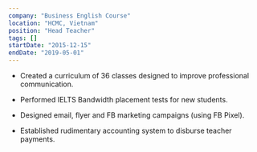 ```yaml
---
company: "Business English Course"
location: "HCMC, Vietnam"
position: "Head Teacher"
tags: []
startDate: "2015-12-15"
endDate: "2019-05-01"
---
```


- Created a curriculum of 36 classes designed to improve professional communication.</p>

* Performed IELTS Bandwidth placement tests for new students.</p>

* Designed email, flyer and FB marketing campaigns (using FB Pixel).</p>

* Established rudimentary accounting system to disburse teacher payments.</p>
</p>

